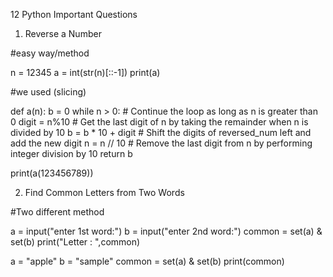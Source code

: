 12 Python Important Questions

1. Reverse a Number

#easy way/method

n = 12345
a = int(str(n)[::-1])
print(a)

#we used (slicing)

def a(n):
    b = 0
    while n > 0: # Continue the loop as long as n is greater than 0
        digit = n%10 # Get the last digit of n by taking the remainder when n is divided by 10
        b = b * 10 + digit # Shift the digits of reversed_num left and add the new digit
        n = n // 10  # Remove the last digit from n by performing integer division by 10
    return b

print(a(123456789))

2. Find Common Letters from Two Words

#Two different method

a = input("enter 1st word:")
b = input("enter 2nd word:")
common = set(a) & set(b)
print("Letter : ",common)


a = "apple"
b = "sample"
common = set(a) & set(b)
print(common)
